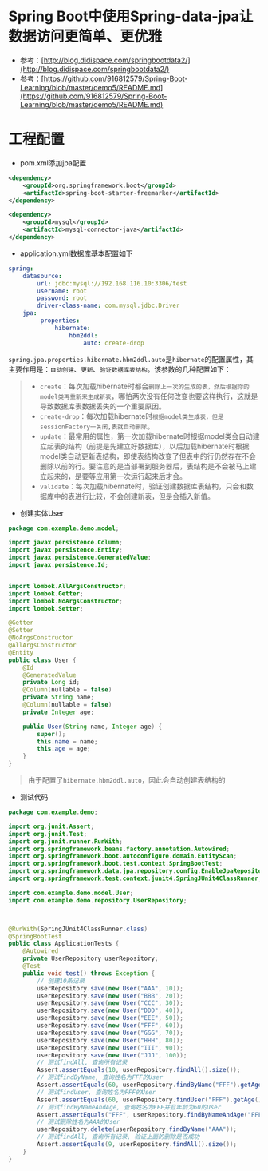 # Spring Boot中使用Spring-data-jpa让数据访问更简单、更优雅

- 参考：[http://blog.didispace.com/springbootdata2/](http://blog.didispace.com/springbootdata2/)
- 参考：[https://github.com/916812579/Spring-Boot-Learning/blob/master/demo5/README.md](https://github.com/916812579/Spring-Boot-Learning/blob/master/demo5/README.md)


# 工程配置

- pom.xml添加jpa配置

```xml
<dependency>
	<groupId>org.springframework.boot</groupId>
	<artifactId>spring-boot-starter-freemarker</artifactId>
</dependency>

<dependency>
	<groupId>mysql</groupId>
	<artifactId>mysql-connector-java</artifactId>
</dependency>
```

- application.yml数据库基本配置如下
```yml
spring:
    datasource:
        url: jdbc:mysql://192.168.116.10:3306/test
        username: root
        password: root
        driver-class-name: com.mysql.jdbc.Driver
    jpa:
         properties:
             hibernate:
                 hbm2ddl:
                     auto: create-drop
```

`spring.jpa.properties.hibernate.hbm2ddl.auto`是`hibernate`的配置属性，其主要作用是：`自动创建`、`更新`、`验证数据库表结构`。该参数的几种配置如下：

> - `create`：每次加载hibernate时都会`删除上一次的生成的表，然后根据你的model类再重新来生成新表`，哪怕两次没有任何改变也要这样执行，这就是导致数据库表数据丢失的一个重要原因。
> - `create-drop`：每次加载hibernate时`根据model类生成表，但是sessionFactory一关闭,表就自动删除`。
> - `update`：最常用的属性，第一次加载hibernate时根据model类会自动建立起表的结构（前提是先建立好数据库），以后加载hibernate时根据model类自动更新表结构，即使表结构改变了但表中的行仍然存在不会删除以前的行。要注意的是当部署到服务器后，表结构是不会被马上建立起来的，是要等应用第一次运行起来后才会。
> - `validate`：每次加载hibernate时，验证创建数据库表结构，只会和数据库中的表进行比较，不会创建新表，但是会插入新值。

- 创建实体User
```java
package com.example.demo.model;

import javax.persistence.Column;
import javax.persistence.Entity;
import javax.persistence.GeneratedValue;
import javax.persistence.Id;


import lombok.AllArgsConstructor;
import lombok.Getter;
import lombok.NoArgsConstructor;
import lombok.Setter;

@Getter
@Setter
@NoArgsConstructor
@AllArgsConstructor
@Entity
public class User {
	@Id
	@GeneratedValue
	private Long id;
	@Column(nullable = false)
	private String name;
	@Column(nullable = false)
	private Integer age;

	public User(String name, Integer age) {
		super();
		this.name = name;
		this.age = age;
	}
}

```
> 由于配置了`hibernate.hbm2ddl.auto`，因此会自动创建表结构的


- 测试代码

```java
package com.example.demo;

import org.junit.Assert;
import org.junit.Test;
import org.junit.runner.RunWith;
import org.springframework.beans.factory.annotation.Autowired;
import org.springframework.boot.autoconfigure.domain.EntityScan;
import org.springframework.boot.test.context.SpringBootTest;
import org.springframework.data.jpa.repository.config.EnableJpaRepositories;
import org.springframework.test.context.junit4.SpringJUnit4ClassRunner;

import com.example.demo.model.User;
import com.example.demo.repository.UserRepository;



@RunWith(SpringJUnit4ClassRunner.class)
@SpringBootTest
public class ApplicationTests {
	@Autowired
	private UserRepository userRepository;
	@Test
	public void test() throws Exception {
		// 创建10条记录
		userRepository.save(new User("AAA", 10));
		userRepository.save(new User("BBB", 20));
		userRepository.save(new User("CCC", 30));
		userRepository.save(new User("DDD", 40));
		userRepository.save(new User("EEE", 50));
		userRepository.save(new User("FFF", 60));
		userRepository.save(new User("GGG", 70));
		userRepository.save(new User("HHH", 80));
		userRepository.save(new User("III", 90));
		userRepository.save(new User("JJJ", 100));
		// 测试findAll, 查询所有记录
		Assert.assertEquals(10, userRepository.findAll().size());
		// 测试findByName, 查询姓名为FFF的User
		Assert.assertEquals(60, userRepository.findByName("FFF").getAge().longValue());
		// 测试findUser, 查询姓名为FFF的User
		Assert.assertEquals(60, userRepository.findUser("FFF").getAge().longValue());
		// 测试findByNameAndAge, 查询姓名为FFF并且年龄为60的User
		Assert.assertEquals("FFF", userRepository.findByNameAndAge("FFF", 60).getName());
		// 测试删除姓名为AAA的User
		userRepository.delete(userRepository.findByName("AAA"));
		// 测试findAll, 查询所有记录, 验证上面的删除是否成功
		Assert.assertEquals(9, userRepository.findAll().size());
	}
}
```